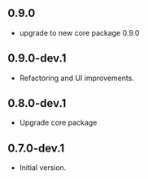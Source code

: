 ## 0.9.0

* upgrade to new core package 0.9.0

## 0.9.0-dev.1

* Refactoring and UI improvements.

## 0.8.0-dev.1

- Upgrade core package

## 0.7.0-dev.1

- Initial version.
